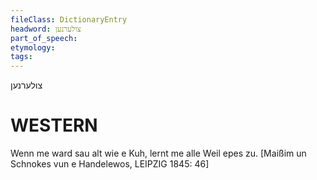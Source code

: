 ```yaml
---
fileClass: DictionaryEntry
headword: צולערנען
part_of_speech: 
etymology: 
tags: 
---
```

צולערנען

WESTERN
========

Wenn me ward sau alt wie e Kuh, lernt me alle Weil epes zu.
[Maißim un Schnokes vun e Handelewos, LEIPZIG 1845: 46]